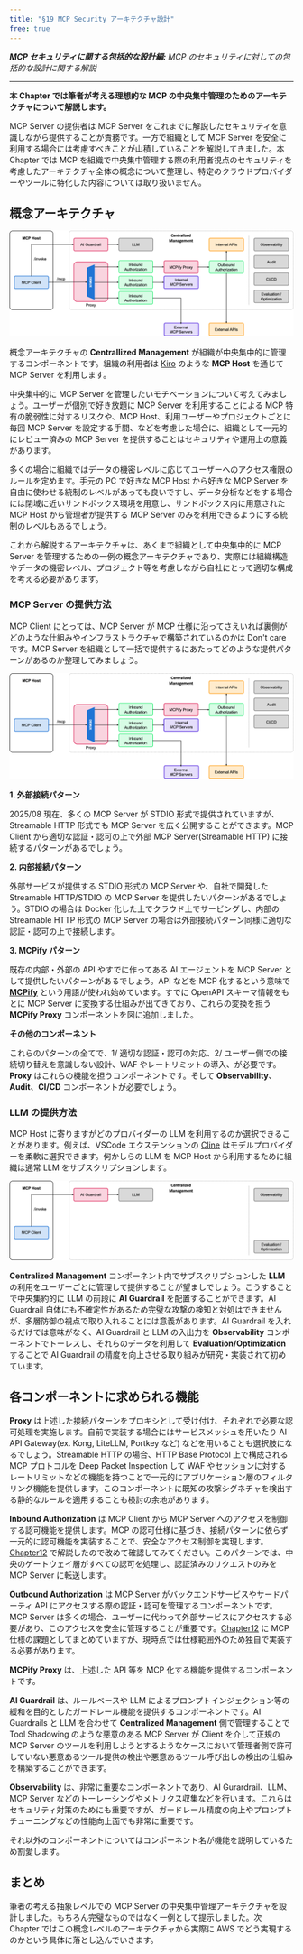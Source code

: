 ```yaml
---
title: "§19 MCP Security アーキテクチャ設計"
free: true
---
```


___MCP セキュリティに関する包括的な設計編:___ _MCP のセキュリティに対しての包括的な設計に関する解説_

---

**本 Chapter では筆者が考える理想的な MCP の中央集中管理のためのアーキテクチャについて解説します。** 

MCP Server の提供者は MCP Server をこれまでに解説したセキュリティを意識しながら提供することが責務です。一方で組織として MCP Server を安全に利用する場合には考慮すべきことが山積していることを解説してきました。本 Chapter では MCP を組織で中央集中管理する際の利用者視点のセキュリティを考慮したアーキテクチャ全体の概念について整理し、特定のクラウドプロバイダーやツールに特化した内容については取り扱いません。

## 概念アーキテクチャ

![190101](/images/books/security-of-the-mcp/fig_c19_s01_01.png)

概念アーキテクチャの **Centrallized Management** が組織が中央集中的に管理するコンポーネントです。組織の利用者は [Kiro](https://aws.amazon.com/jp/blogs/news/introducing-kiro/) のような **MCP Host** を通じて MCP Server を利用します。

中央集中的に MCP Server を管理したいモチベーションについて考えてみましょう。ユーザーが個別で好き放題に MCP Server を利用することによる MCP 特有の脆弱性に対するリスクや、MCP Host、利用ユーザーやプロジェクトごとに毎回 MCP Server を設定する手間、などを考慮した場合に、組織として一元的にレビュー済みの MCP Server を提供することはセキュリティや運用上の意義があります。

多くの場合に組織ではデータの機密レベルに応じてユーザーへのアクセス権限のルールを定めます。手元の PC で好きな MCP Host から好きな MCP Server を自由に使わせる統制のレベルがあっても良いですし、データ分析などをする場合には閉域に近いサンドボックス環境を用意し、サンドボックス内に用意された MCP Host から管理者が提供する MCP Server のみを利用できるようにする統制のレベルもあるでしょう。

これから解説するアーキテクチャは、あくまで組織として中央集中的に MCP Server を管理するための一例の概念アーキテクチャであり、実際には組織構造やデータの機密レベル、プロジェクト等を考慮しながら自社にとって適切な構成を考える必要があります。

### MCP Server の提供方法

MCP Client にとっては、MCP Server が MCP 仕様に沿ってさえいれば裏側がどのような仕組みやインフラストラクチャで構築されているのかは  Don't care です。MCP Server を組織として一括で提供するにあたってどのような提供パターンがあるのか整理してみましょう。

![190102](/images/books/security-of-the-mcp/fig_c19_s01_02.png)

**1. 外部接続パターン**

2025/08 現在、多くの MCP Server が STDIO 形式で提供されていますが、Streamable HTTP 形式でも MCP Server を広く公開することができます。MCP Client から適切な認証・認可の上で外部 MCP Server(Streamable HTTP) に接続するパターンがあるでしょう。

**2. 内部接続パターン**

外部サービスが提供する STDIO 形式の MCP Server や、自社で開発した Streamable HTTP/STDIO の MCP Server を提供したいパターンがあるでしょう。STDIO の場合は Docker 化した上でクラウド上でサービングし、内部の Streamable HTTP 形式の MCP Server の場合は外部接続パターン同様に適切な認証・認可の上で接続します。

**3. MCPify パターン**

既存の内部・外部の API やすでに作ってある AI エージェントを MCP Server として提供したいパターンがあるでしょう。API などを MCP 化するという意味で [**MCPify**](https://catalog.us-east-1.prod.workshops.aws/workshops/015a2de4-9522-4532-b2eb-639280dc31d8/en-US/30-agentcore-gateway/31-transforming-lambda-to-mcp) という用語が使われ始めています。すでに OpenAPI スキーマ情報をもとに MCP Server に変換する仕組みが出てきており、これらの変換を担う **MCPify Proxy** コンポーネントを図に追加しました。

**その他のコンポーネント**

これらのパターンの全てで、1/ 適切な認証・認可の対応、2/ ユーザー側での接続切り替えを意識しない設計、WAF やレートリミットの導入、が必要です。**Proxy** はこれらの機能を担うコンポーネントです。そして **Observability**、**Audit**、**CI/CD** コンポーネントが必要でしょう。

### LLM の提供方法

MCP Host に寄りますがどのプロバイダーの LLM を利用するのか選択できることがあります。例えば、VSCode エクステンションの [Cline](https://github.com/cline/cline) はモデルプロバイダーを柔軟に選択できます。何かしらの LLM を MCP Host から利用するために組織は通常 LLM をサブスクリプションします。

![190103](/images/books/security-of-the-mcp/fig_c19_s01_03.png)

**Centralized Management** コンポーネント内でサブスクリプションした **LLM** の利用をユーザーごとに管理して提供することが望ましでしょう。こうすることで中央集約的に LLM の前段に **AI Guardrail** を配置することができます。AI Guardrail 自体にも不確定性があるため完璧な攻撃の検知と対処はできませんが、多層防御の視点で取り入れることには意義があります。AI Guardrail を入れるだけでは意味がなく、AI Guardrail と LLM の入出力を **Observability** コンポーネントでトーレスし、それらのデータを利用して **Evaluation/Optimization** することで AI Guardrail の精度を向上させる取り組みが研究・実装されて初めています。

## 各コンポーネントに求められる機能

**Proxy** は上述した接続パターンをプロキシとして受け付け、それぞれで必要な認可処理を実施します。自前で実装する場合にはサービスメッシュを用いたり AI API Gateway(ex. Kong, LiteLLM, Portkey など) などを用いることも選択肢になるでしょう。Streamable HTTP の場合、HTTP Base Protocol 上で構成される MCP プロトコルを Deep Packet Inspection して WAF やセッションに対するレートリミットなどの機能を持つことで一元的にアプリケーション層のフィルタリング機能を提供します。このコンポーネントに既知の攻撃シグネチャを検出する静的なルールを適用することも検討の余地があります。

**Inbound Authorization** は MCP Client から MCP Server へのアクセスを制御する認可機能を提供します。MCP の認可仕様に基づき、接続パターンに依らず一元的に認可機能を実装することで、安全なアクセス制御を実現します。[Chapter12](https://zenn.dev/tosshi/books/security-of-the-mcp/viewer/chapter12) で解説したので改めて確認してみてください。このパターンでは、中央のゲートウェイ層がすべての認可を処理し、認証済みのリクエストのみを MCP Server に転送します。

**Outbound Authorization** は MCP Server がバックエンドサービスやサードパーティ API にアクセスする際の認証・認可を管理するコンポーネントです。MCP Server は多くの場合、ユーザーに代わって外部サービスにアクセスする必要があり、このアクセスを安全に管理することが重要です。[Chapter12](https://zenn.dev/tosshi/books/security-of-the-mcp/viewer/chapter12) に MCP 仕様の課題としてまとめていますが、現時点では仕様範囲外のため独自で実装する必要があります。

**MCPify Proxy** は、上述した API 等を MCP 化する機能を提供するコンポーネントです。

**AI Guardrail** は、ルールベースや LLM によるプロンプトインジェクション等の緩和を目的としたガードレール機能を提供するコンポーネントです。AI Guardrails と LLM を合わせて **Centralized Management** 側で管理することで Tool Shadowing のような悪意のある MCP Server が Client を介して正規の MCP Server のツールを利用しようとするようなケースにおいて管理者側で許可していない悪意あるツール提供の検出や悪意あるツール呼び出しの検出の仕組みを構築することができます。

**Observability** は、非常に重要なコンポーネントであり、AI Gurardrail、LLM、MCP Server などのトーレーシングやメトリクス収集などを行います。これらはセキュリティ対策のためにも重要ですが、ガードレール精度の向上やプロンプトチューニングなどの性能向上面でも非常に重要です。

それ以外のコンポーネントについてはコンポーネント名が機能を説明しているため割愛します。

## まとめ

筆者の考える抽象レベルでの MCP Server の中央集中管理アーキテクチャを設計しました。もちろん完璧なものではなく一例として提示しました。次 Chapter ではこの概念レベルのアーキテクチャから実際に AWS でどう実現するのかという具体に落とし込んでいきます。